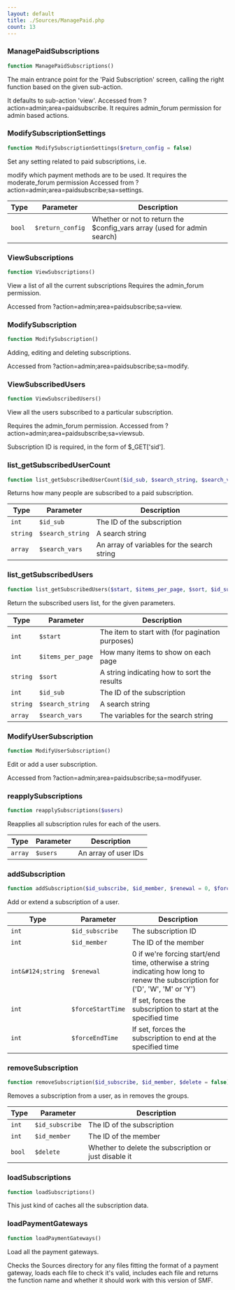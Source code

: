 ```yaml
---
layout: default
title: ./Sources/ManagePaid.php
count: 13
---
```


### ManagePaidSubscriptions

```php
function ManagePaidSubscriptions()
```
The main entrance point for the 'Paid Subscription' screen, calling
the right function based on the given sub-action.

It defaults to sub-action 'view'.
Accessed from ?action=admin;area=paidsubscribe.
It requires admin_forum permission for admin based actions.

### ModifySubscriptionSettings

```php
function ModifySubscriptionSettings($return_config = false)
```
Set any setting related to paid subscriptions, i.e.

modify which payment methods are to be used.
It requires the moderate_forum permission
Accessed from ?action=admin;area=paidsubscribe;sa=settings.

Type|Parameter|Description
---|---|---
`bool`|`$return_config`|Whether or not to return the $config_vars array (used for admin search)

### ViewSubscriptions

```php
function ViewSubscriptions()
```
View a list of all the current subscriptions
Requires the admin_forum permission.

Accessed from ?action=admin;area=paidsubscribe;sa=view.

### ModifySubscription

```php
function ModifySubscription()
```
Adding, editing and deleting subscriptions.

Accessed from ?action=admin;area=paidsubscribe;sa=modify.

### ViewSubscribedUsers

```php
function ViewSubscribedUsers()
```
View all the users subscribed to a particular subscription.

Requires the admin_forum permission.
Accessed from ?action=admin;area=paidsubscribe;sa=viewsub.

Subscription ID is required, in the form of $_GET['sid'].

### list_getSubscribedUserCount

```php
function list_getSubscribedUserCount($id_sub, $search_string, $search_vars = array())
```
Returns how many people are subscribed to a paid subscription.



Type|Parameter|Description
---|---|---
`int`|`$id_sub`|The ID of the subscription
`string`|`$search_string`|A search string
`array`|`$search_vars`|An array of variables for the search string

### list_getSubscribedUsers

```php
function list_getSubscribedUsers($start, $items_per_page, $sort, $id_sub, $search_string, $search_vars = array())
```
Return the subscribed users list, for the given parameters.



Type|Parameter|Description
---|---|---
`int`|`$start`|The item to start with (for pagination purposes)
`int`|`$items_per_page`|How many items to show on each page
`string`|`$sort`|A string indicating how to sort the results
`int`|`$id_sub`|The ID of the subscription
`string`|`$search_string`|A search string
`array`|`$search_vars`|The variables for the search string

### ModifyUserSubscription

```php
function ModifyUserSubscription()
```
Edit or add a user subscription.

Accessed from ?action=admin;area=paidsubscribe;sa=modifyuser.

### reapplySubscriptions

```php
function reapplySubscriptions($users)
```
Reapplies all subscription rules for each of the users.



Type|Parameter|Description
---|---|---
`array`|`$users`|An array of user IDs

### addSubscription

```php
function addSubscription($id_subscribe, $id_member, $renewal = 0, $forceStartTime = 0, $forceEndTime = 0)
```
Add or extend a subscription of a user.



Type|Parameter|Description
---|---|---
`int`|`$id_subscribe`|The subscription ID
`int`|`$id_member`|The ID of the member
`int&#124;string`|`$renewal`|0 if we're forcing start/end time, otherwise a string indicating how long to renew the subscription for ('D', 'W', 'M' or 'Y')
`int`|`$forceStartTime`|If set, forces the subscription to start at the specified time
`int`|`$forceEndTime`|If set, forces the subscription to end at the specified time

### removeSubscription

```php
function removeSubscription($id_subscribe, $id_member, $delete = false)
```
Removes a subscription from a user, as in removes the groups.



Type|Parameter|Description
---|---|---
`int`|`$id_subscribe`|The ID of the subscription
`int`|`$id_member`|The ID of the member
`bool`|`$delete`|Whether to delete the subscription or just disable it

### loadSubscriptions

```php
function loadSubscriptions()
```
This just kind of caches all the subscription data.



### loadPaymentGateways

```php
function loadPaymentGateways()
```
Load all the payment gateways.

Checks the Sources directory for any files fitting the format of a payment gateway,
loads each file to check it's valid, includes each file and returns the
function name and whether it should work with this version of SMF.


